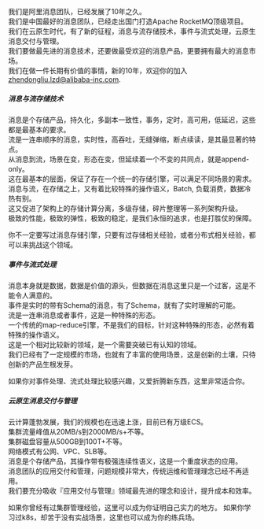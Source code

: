 
我们是阿里消息团队，已经发展了10年之久。    
我们是中国最好的消息团队，已经走出国门打造Apache RocketMQ顶级项目。     
我们在云原生时代，有了新的征程，消息与流存储技术，事件与流式处理，云原生消息交付与管理。     
我们要做最先进的消息技术，还要做最受欢迎的消息产品，更要拥有最大的消息市场。      
我们在做一件长期有价值的事情，新的10年，欢迎你的加入 zhendongliu.lzd@alibaba-inc.com.

##### 消息与流存储技术
消息是个存储产品，持久化，多副本一致性，事务，定时，高可用，低延迟，这些都是最基本的要求。     
流是一连串顺序的消息，实时性，高吞吐，无缝弹缩，断点续读，是其最显著的特点。     
从消息到流，场景在变，形态在变，但延续着一个不变的共同点，就是append-only。     
这在最基本的层面，保证了存在一个统一的存储引擎，可以满足不同场景的需求。     
消息与流，在存储之上，又有着比较特殊的操作语义，Batch, 负载消费，数据冷热有别。     
这又促进了架构上的存储计算分离，多级存储，碎片整理等一系列架构升级。    
极致的性能，极致的弹性，极致的稳定，是我们永恒的追求，也是打胜仗的保障。

你不一定要写过消息存储引擎，只要有过存储相关经验，或者分布式相关经验，都可以来挑战这个领域。

##### 事件与流式处理
消息本身就是数据，数据是价值的源头，但数据在消息这里只是一个过客，这是不能令人满意的。      
事件是实时的带有Schema的消息，有了Schema，就有了实时理解的可能。    
流是一连串消息或者事件，这是一种特殊的形态。   
一个传统的map-reduce引擎，不是我们的目标，针对这种特殊的形态，必然有着特殊的操作语义。       
这是一个相对比较新的领域，是一个需要突破已有认知的领域。      
我们已经有了一定规模的市场，也就有了丰富的使用场景，这是创新的土壤，只待创新的产品生根发芽。  

如果你对事件处理、流式处理比较感兴趣，又爱折腾新东西，这里非常适合你。

##### 云原生消息交付与管理
云计算蓬勃发展，我们的规模也在迅速上涨，目前已有万级ECS。  
集群流量峰值从20MB/s到2000MB/s+不等。   
集群磁盘容量从500GB到100T+不等。  
网络模式有公网、VPC、SLB等。    
消息是个存储产品，其操作带有极强连续性语义，这是一个重度状态的应用。   
消息团队的应用交付和管理，问题规模非常大，传统运维和管理理念已经不再适用。   
我们要充分吸收『应用交付与管理』领域最先进的理念和设计，提升成本和效率。

如果你曾经有过集群管理经验，这里可以成为你证明自己实力的地方。
如果你学习过k8s，却苦于没有实战场景，这里也可以成为你的练兵场。








